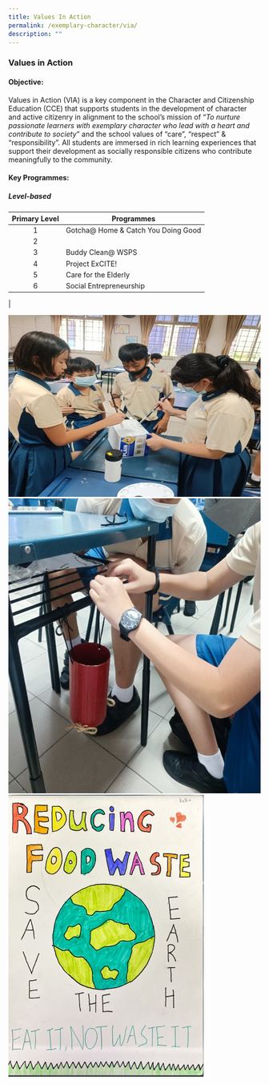 ```yaml
---
title: Values In Action
permalink: /exemplary-character/via/
description: ""
---
```

### **Values in Action**
#### **Objective:**
Values in Action (VIA) is a key component in the Character and Citizenship Education (CCE) that supports students in the development of character and active citizenry in alignment to the school’s mission of “_To nurture passionate learners with exemplary character who lead with a heart and contribute to society_” and the school values of “care”, “respect” & “responsibility”. All students are immersed in rich learning experiences that support their development as socially responsible citizens who contribute meaningfully to the community.

#### **Key Programmes:**
##### **Level-based**

| Primary Level | Programmes |
|:---:|---|
| 1 | Gotcha@ Home & Catch You Doing Good |
| 2 |  |
| 3 | Buddy Clean@ WSPS |
| 4 | Project ExCITE! |
| 5 | Care for the Elderly |
| 6 | Social Entrepreneurship |
|

![](/images/Values%20in%20Action.jpg)
![](/images/Values%20In%20Action%203.jpg)
![](/images/Values%20In%20Action%202.png)